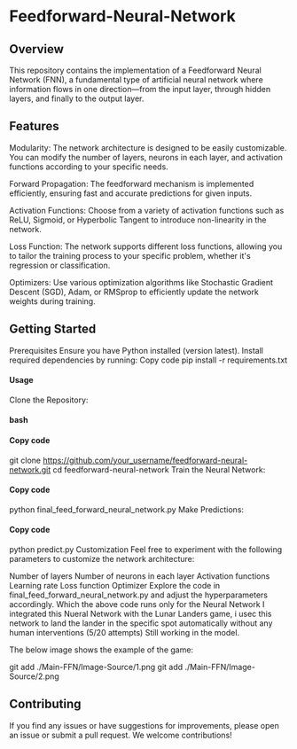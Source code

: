 # Feedforward-Neural-Network

## Overview
This repository contains the implementation of a Feedforward Neural Network (FNN), a fundamental type of artificial neural network where information flows in one direction—from the input layer, through hidden layers, and finally to the output layer.

## Features
Modularity: The network architecture is designed to be easily customizable. You can modify the number of layers, neurons in each layer, and activation functions according to your specific needs.

Forward Propagation: The feedforward mechanism is implemented efficiently, ensuring fast and accurate predictions for given inputs.

Activation Functions: Choose from a variety of activation functions such as ReLU, Sigmoid, or Hyperbolic Tangent to introduce non-linearity in the network.

Loss Function: The network supports different loss functions, allowing you to tailor the training process to your specific problem, whether it's regression or classification.

Optimizers: Use various optimization algorithms like Stochastic Gradient Descent (SGD), Adam, or RMSprop to efficiently update the network weights during training.

## Getting Started
Prerequisites
Ensure you have Python installed (version latest).
Install required dependencies by running:
Copy code
pip install -r requirements.txt
#### Usage
Clone the Repository:

#### bash
#### Copy code
git clone https://github.com/your_username/feedforward-neural-network.git
cd feedforward-neural-network
Train the Neural Network:

#### Copy code
python final_feed_forward_neural_network.py
Make Predictions:

#### Copy code
python predict.py
Customization
Feel free to experiment with the following parameters to customize the network architecture:

Number of layers
Number of neurons in each layer
Activation functions
Learning rate
Loss function
Optimizer
Explore the code in final_feed_forward_neural_network.py and adjust the hyperparameters accordingly.
Which the above code runs only for the Neural Network
I integrated this Nueral Network with the Lunar Landers game, i usec this network to land the lander in the specific spot automatically without any human interventions
(5/20 attempts) Still working in the model.

The below image shows the example of the game:

git add ./Main-FFN/Image-Source/1.png
git add ./Main-FFN/Image-Source/2.png


## Contributing
If you find any issues or have suggestions for improvements, please open an issue or submit a pull request. We welcome contributions!
